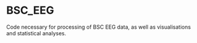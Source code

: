# BSC_EEG
Code necessary for processing of BSC EEG data, as well as visualisations and statistical analyses.
